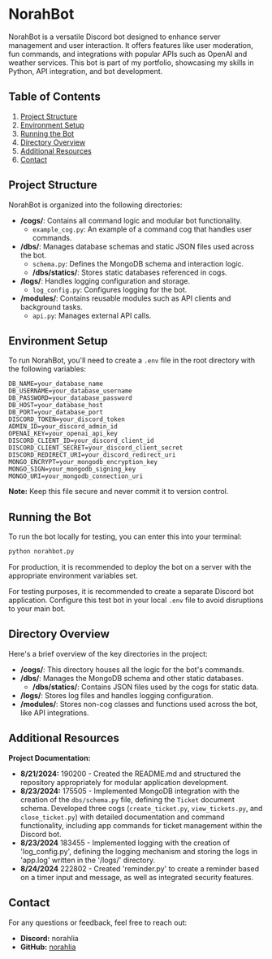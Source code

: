 
# NorahBot

NorahBot is a versatile Discord bot designed to enhance server management and user interaction. It offers features like user moderation, fun commands, and integrations with popular APIs such as OpenAI and weather services. This bot is part of my portfolio, showcasing my skills in Python, API integration, and bot development.

## Table of Contents
1. [Project Structure](#project-structure)
2. [Environment Setup](#environment-setup)
3. [Running the Bot](#running-the-bot)
4. [Directory Overview](#directory-overview)
5. [Additional Resources](#additional-resources)
6. [Contact](#contact)

## Project Structure

NorahBot is organized into the following directories:

- **/cogs/**: Contains all command logic and modular bot functionality.
  - `example_cog.py`: An example of a command cog that handles user commands.
- **/dbs/**: Manages database schemas and static JSON files used across the bot.
  - `schema.py`: Defines the MongoDB schema and interaction logic.
  - **/dbs/statics/**: Stores static databases referenced in cogs.
- **/logs/**: Handles logging configuration and storage.
  - `log_config.py`: Configures logging for the bot.
- **/modules/**: Contains reusable modules such as API clients and background tasks.
  - `api.py`: Manages external API calls.

## Environment Setup

To run NorahBot, you'll need to create a `.env` file in the root directory with the following variables:

```
DB_NAME=your_database_name
DB_USERNAME=your_database_username
DB_PASSWORD=your_database_password
DB_HOST=your_database_host
DB_PORT=your_database_port
DISCORD_TOKEN=your_discord_token
ADMIN_ID=your_discord_admin_id
OPENAI_KEY=your_openai_api_key
DISCORD_CLIENT_ID=your_discord_client_id
DISCORD_CLIENT_SECRET=your_discord_client_secret
DISCORD_REDIRECT_URI=your_discord_redirect_uri
MONGO_ENCRYPT=your_mongodb_encryption_key
MONGO_SIGN=your_mongodb_signing_key
MONGO_URI=your_mongodb_connection_uri
```

**Note:** Keep this file secure and never commit it to version control.

## Running the Bot

To run the bot locally for testing, you can enter this into your terminal:

```bash
python norahbot.py
```

For production, it is recommended to deploy the bot on a server with the appropriate environment variables set.

For testing purposes, it is recommended to create a separate Discord bot application. Configure this test bot in your local `.env` file to avoid disruptions to your main bot.

## Directory Overview

Here's a brief overview of the key directories in the project:
- **/cogs/**: This directory houses all the logic for the bot's commands.
- **/dbs/**: Manages the MongoDB schema and other static databases.
  - **/dbs/statics/**: Contains JSON files used by the cogs for static data.
- **/logs/**: Stores log files and handles logging configuration.
- **/modules/**: Stores non-cog classes and functions used across the bot, like API integrations.

## Additional Resources

**Project Documentation:**
- **8/21/2024:** 190200 - Created the README.md and structured the repository appropriately for modular application development.
- **8/23/2024:** 175505 - Implemented MongoDB integration with the creation of the `dbs/schema.py` file, defining the `Ticket` document schema. Developed three cogs (`create_ticket.py`, `view_tickets.py`, and `close_ticket.py`) with detailed documentation and command functionality, including app commands for ticket management within the Discord bot.
- **8/23/2024** 183455 - Implemented logging with the creation of 'log_config.py', defining the logging mechanism and storing the logs in 'app.log' written in the '/logs/' directory.
- **8/24/2024** 222802 - Created 'reminder.py' to create a reminder based on a timer input and message, as well as integrated security features.

## Contact

For any questions or feedback, feel free to reach out:
- **Discord:** norahlia
- **GitHub:** [norahlia](https://github.com/norahlia)
